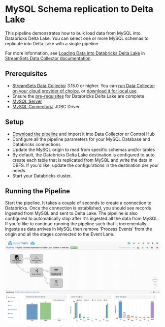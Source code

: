 MySQL Schema replication to Delta Lake
==============================

This pipeline demonstrates how to bulk load data from MySQL into Databricks Delta Lake. You can select one or more MySQL schemas to replicate into Delta Lake with a single pipeline.

For more information, see [Loading Data into Databricks Delta Lake](https://streamsets.com/documentation/datacollector/latest/help/index.html?contextID=concept_a5b_wvk_ckb) in [StreamSets Data Collector documentation](https://streamsets.com/documentation/datacollector/latest/help/).

Prerequisites
-------------

* [StreamSets Data Collector](https://streamsets.com/products/dataops-platform/data-collector/) 3.15.0 or higher. You can [run Data Collector on your cloud provider of choice](https://streamsets.com/products/cloud/), or [download it for local use](https://streamsets.com/products/dataops-platform/data-collector/download/).
* Ensure the [pre-requisites](https://streamsets.com/documentation/datacollector/latest/help/index.html?contextID=concept_xnp_y5f_dlb "pre-requisites") for Databricks Delta Lake are complete
* [MySQL Server](https://www.mysql.com/)
* [MySQL Connector/J](https://dev.mysql.com/downloads/connector/j/) JDBC Driver

Setup
-----

* [Download the pipeline](MySQL%20Schema%20Replication%20to%20Delta%20Lake.json "Download the pipeline") and import it into Data Collector or Control Hub
* Configure all the pipeline parameters for your MySQL Database and Databricks connections
* Update the MySQL origin to read from specific schemas and/or tables
* By default, the Databricks Delta Lake destination is configured to auto create each table that is replicated from MySQL and write the data in DBFS. If you'd like, update the configurations in the destination per your needs.
* Start your Databricks cluster.

Running the Pipeline
--------------------

Start the pipeline. It takes a couple of seconds to create a connection to Databricks. Once the connection is established, you should see records ingested from MySQL and sent to Delta Lake. The pipeline is also configured to automatically stop after it's ingested all the data from MySQL. If you'd like to continue running the pipeline such that it incrementally ingests as data arrives in MySQL then remove 'Process Events' from the origin and all the stages connected to the Event Lane.

![Pipeline running](MySQL_Schema_replication_to_DeltaLake.png)


